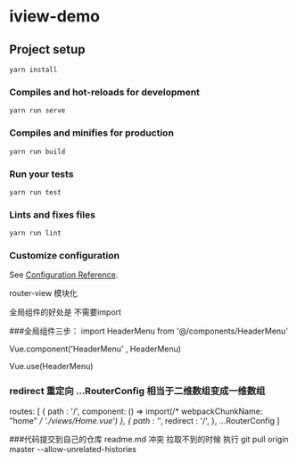 # iview-demo

## Project setup
```
yarn install
```

### Compiles and hot-reloads for development
```
yarn run serve
```

### Compiles and minifies for production
```
yarn run build
```

### Run your tests
```
yarn run test
```

### Lints and fixes files
```
yarn run lint
```

### Customize configuration
See [Configuration Reference](https://cli.vuejs.org/config/).

router-view 模块化

全局组件的好处是 不需要import   

###全局组件三步：
import HeaderMenu from '@/components/HeaderMenu'

Vue.component('HeaderMenu' , HeaderMenu)

Vue.use(HeaderMenu)


### redirect 重定向 ...RouterConfig 相当于二维数组变成一维数组
routes: [
    {
      path : '/',
      component: () => import(/* webpackChunkName: "home" */ './views/Home.vue')
    },
    {
      path : '*',
      redirect : '/',
    },
    ...RouterConfig
  ]


###代码提交到自己的仓库 readme.md 冲突 拉取不到的时候 执行
git pull origin master --allow-unrelated-histories
